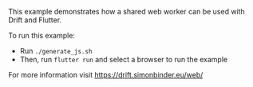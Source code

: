 This example demonstrates how a shared web worker can be used with Drift and Flutter.

To run this example:
- Run `./generate_js.sh`
- Then, run `flutter run` and select a browser to run the example

For more information visit https://drift.simonbinder.eu/web/
